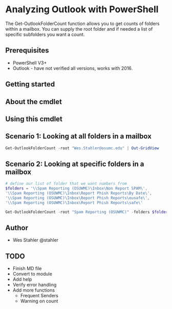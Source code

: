 # Analyzing Outlook with PowerShell
The Get-OutlookFolderCount function allows you to get counts of folders within a mailbox.  You can supply the root folder and if needed a list of specific subfolders you want a count.

## Prerequisites
* PowerShell V3+
* Outlook - have not verified all versions, works with 2016.

## Getting started

## About the cmdlet

## Using this cmdlet

## Scenario 1: Looking at all folders in a mailbox
``` powershell
Get-OutlookFolderCount -root "Wes.Stahler@osumc.edu" | Out-GridView
```
## Scenario 2: Looking at specific folders in a mailbox
``` powershell
# define our list of folder that we want numbers from
$folders = '\\Spam Reporting (OSUWMC)\Inbox\Non Report SPAM\',
'\\Spam Reporting (OSUWMC)\Inbox\Report Phish Reports\By Date\',
'\\Spam Reporting (OSUWMC)\Inbox\Report Phish Reports\eusafe\',
'\\Spam Reporting (OSUWMC)\Inbox\Report Phish Reports\safe\'

Get-OutlookFolderCount -root "Spam Reporting (OSUWMC)" -folders $folders| Out-GridView
```

## Author
* Wes Stahler @stahler

## TODO
* Finish MD file
* Convert to module
* Add help
* Verify error handling
* Add more functions
  * Frequent Senders
  * Warning on count
